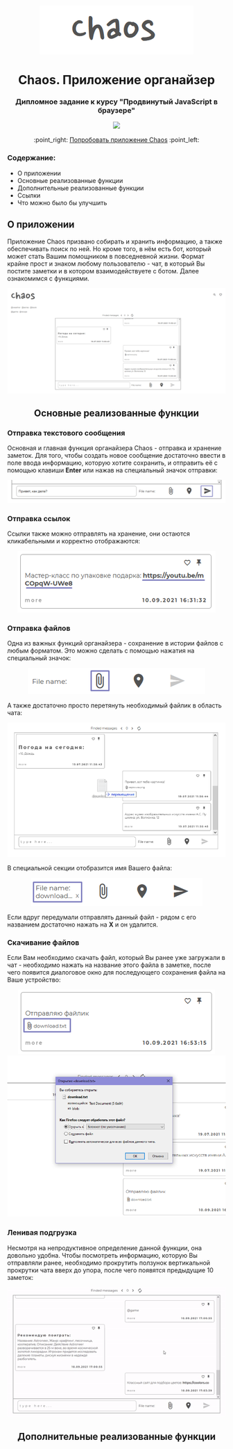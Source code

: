 <p align="center">
  <img src="https://raw.githubusercontent.com/valerie-sidman/chaos-frontend/master/screenshots/chaos_logo.png">
</p>
<h1 align="center">Chaos. Приложение органайзер</h1>
<h3 align="center">Дипломное задание к курсу "Продвинутый JavaScript в браузере"</h3>
<p align="center">
  <img src="https://ci.appveyor.com/api/projects/status/fv8vlf7i5usw0a8h">
</p>
<p align="center">
  :point_right: <a href="https://valerie-sidman.github.io/chaos-frontend/">Попробовать приложение Chaos</a> :point_left:
</p>

<h3 align="left">Содержание:</h3>
<ul>
  <li>О приложении</li>
  <li>Основные реализованные функции</li>
  <li>Дополнительные реализованные функции</li>
  <li>Ссылки</li>
  <li>Что можно было бы улучшить</li>
</ul>
      
<h2 align="left">О приложении</h2>
<p align="left">Приложение Chaos призвано собирать и хранить информацию, а также обеспечивать поиск по ней. Но кроме того, в нём есть бот, который может стать Вашим помощником в повседневной жизни. Формат крайне прост и знаком любому пользователю - чат, в который Вы постите заметки и в котором взаимодействуете с ботом. Далее ознакомимся с функциями.</p>
<p align="center">
  <img src="https://raw.githubusercontent.com/valerie-sidman/chaos-frontend/master/screenshots/chaos_main.png">
</p>

<h2 align="center">Основные реализованные функции</h2>
<h3 align="left">Отправка текстового сообщения</h3>
<p align="left">Основная и главная функция органайзера Chaos - отправка и хранение заметок. Для того, чтобы создать новое сообщение достаточно ввести в поле ввода информацию, которую хотите сохранить, и отправить её с помощью клавиши <b>Enter</b> или нажав на специальный значок отправки:</p>
<p align="center">
  <img src="https://raw.githubusercontent.com/valerie-sidman/chaos-frontend/master/screenshots/chaos_send_msg.png">
</p>
<h3 align="left">Отправка ссылок</h3>
<p align="left">Ссылки также можно отправлять на хранение, они остаются кликабельными и корректно отображаются:</p>
<p align="center">
  <img src="https://raw.githubusercontent.com/valerie-sidman/chaos-frontend/master/screenshots/chaos_exmpl_msg_link.png">
</p>
<h3 align="left">Отправка файлов</h3>
<p align="left">Одна из важных функций органайзера - сохранение в истории файлов с любым форматом. Это можно сделать с помощью нажатия на специальный значок:</p>
<p align="center">
  <img src="https://raw.githubusercontent.com/valerie-sidman/chaos-frontend/master/screenshots/chaos_btn_upload_file.png">
</p>
<p align="left">А также достаточно просто перетянуть необходимый файлик в область чата:</p>
<p align="center">
  <img src="https://raw.githubusercontent.com/valerie-sidman/chaos-frontend/master/screenshots/chaos_dnd.png">
</p>
<p align="left">В специальной секции отобразится имя Вашего файла:</p>
<p align="center">
  <img src="https://raw.githubusercontent.com/valerie-sidman/chaos-frontend/master/screenshots/chaos_file_section.png">
</p>
<p align="left">Если вдруг передумали отправлять данный файл - рядом с его названием достаточно нажать на <b>Х</b> и он удалится.</p>
<h3 align="left">Скачивание файлов</h3>
<p align="left">Если Вам необходимо скачать файл, который Вы ранее уже загружали в чат - необходимо нажать на название этого файла в заметке, после чего появится диалоговое окно для последующего сохранения файла на Ваше устройство:</p>
<p align="center">
  <img src="https://raw.githubusercontent.com/valerie-sidman/chaos-frontend/master/screenshots/chaos_file_name.png">
  <img src="https://raw.githubusercontent.com/valerie-sidman/chaos-frontend/master/screenshots/chaos_dialog_download.png">
</p>
<h3 align="left">Ленивая подгрузка</h3>
<p align="left">Несмотря на непродуктивное определение данной функции, она довольно удобна. Чтобы посмотреть информацию, которую Вы отправляли ранее, необходимо прокрутить ползунок вертикальной прокрутки чата вверх до упора, после чего появятся предыдущие 10 заметок:</p>
<p align="center">
  <img src="https://raw.githubusercontent.com/valerie-sidman/chaos-frontend/master/screenshots/chaos_auto_loading.gif">
</p>

<h2 align="center">Дополнительные реализованные функции</h2>


